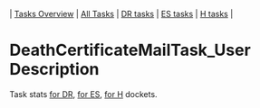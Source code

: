 | [Tasks Overview](../tasks-overview.md) | [All Tasks](../alltasks.md) | [DR tasks](../docket-DR/tasklist.md) | [ES tasks](../docket-ES/tasklist.md) | [H tasks](../docket-H/tasklist.md) |

# DeathCertificateMailTask_User Description

Task stats [for DR](../docket-DR/DeathCertificateMailTask_User.md), [for ES](../docket-ES/DeathCertificateMailTask_User.md), [for H](../docket-H/DeathCertificateMailTask_User.md) dockets.

